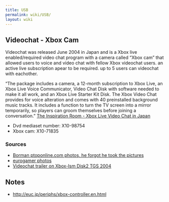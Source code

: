 ```yaml
---
title: USB
permalink: wiki/USB/
layout: wiki
---
```


Videochat - Xbox Cam
--------------------

Videochat was released June 2004 in Japan and is a Xbox live
enabled/required video chat program with a camera called “Xbox cam” that
allowed users to voice and video chat with fellow Xbox videochat users.
an active live subscription apear to be required. up to 5 users can
videochat with eachother.

“The package includes a camera, a 12-month subscription to Xbox Live, an
Xbox Live Voice Communicator, Video Chat Disk with software needed to
make it all work, and an Xbox Live Starter Kit Disk. The Xbox Video Chat
provides for voice alteration and comes with 40 preinstalled background
music tracks. It includes a function to turn the TV screen into a mirror
temporarily, so players can groom themselves before joining a
conversation.” [The Inspiration Room - Xbox Live Video Chat in
Japan](http://theinspirationroom.com/daily/2005/xbox-video-chat/)

-   Dvd mediaset number: X10-98754
-   Xbox cam: X10-71835

### Sources

-   [Borman ptoponline.com photos, he forgot he took the
    pictures](https://imgur.com/a/zbCzl)
-   [eurogamer photos](http://www.eurogamer.net/articles/ss_videochat_x)
-   [Videochat trailer on Xbox-Ism Disk2 TGS
    2004](https://www.youtube.com/watch?v=__6hxTzc8YY)

Notes
-----

-   <http://euc.jp/periphs/xbox-controller.en.html>

